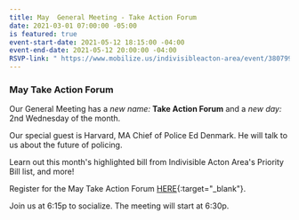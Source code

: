 ```yaml
---
title: May  General Meeting - Take Action Forum
date: 2021-03-01 07:00:00 -05:00
is featured: true
event-start-date: 2021-05-12 18:15:00 -04:00
event-end-date: 2021-05-12 20:00:00 -04:00
RSVP-link: " https://www.mobilize.us/indivisibleacton-area/event/380799/"
---
```


### May Take Action Forum

Our General Meeting has a *new name:* **Take Action Forum** and a *new day:* 2nd Wednesday of the month.

Our special guest is Harvard, MA Chief of Police Ed Denmark. He will talk to us about the future of policing.

Learn out this month's highlighted bill from Indivisible Acton Area's Priority Bill list, and more!

Register for the May Take Action Forum [HERE](https://actionnetwork.org/events/may-general-meeting-take-action-forum?source=direct_link&){:target="_blank"}.

Join us at 6:15p to socialize. The meeting will start at 6:30p.